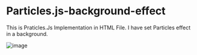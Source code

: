 # Particles.js-background-effect
This is Praticles.Js Implementation in HTML File. I have set Particles effect in a background. 

![image](https://user-images.githubusercontent.com/84407237/147861502-1a578344-3c83-4935-ae6a-12bfa84a8f63.png)
